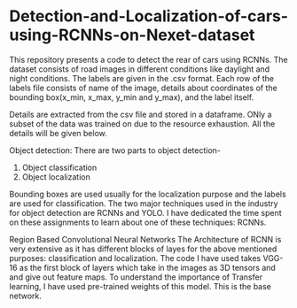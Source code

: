# Detection-and-Localization-of-cars-using-RCNNs-on-Nexet-dataset
This repository presents a code to detect the rear of cars using RCNNs. The dataset consists of road images in different conditions like daylight and night conditions. The labels are given in the .csv format. Each row of the labels file consists of name of the image, details about coordinates of the bounding box(x_min, x_max, y_min and y_max), and the label itself. 

Details are extracted from the csv file and stored in a dataframe. ONly a subset of the data was trained on due to the resource exhaustion. All the details will be given below.  

Object detection: There are two parts to object detection- 
1. Object classification
2. Object localization

Bounding boxes are used usually for the localization purpose and the labels are used for classification. The two major techniques used in the industry for object detection are RCNNs and YOLO. I have dedicated the time spent on these assignments to learn about one of these techniques: RCNNs.

Region Based Convolutional Neural Networks
The Architecture of RCNN is very extensive as it has different blocks of layes for the above mentioned purposes: classification and localization.
The code I have used takes VGG-16 as the first block of layers which take in the images as 3D tensors and and give out feature maps. To understand the importance of Transfer learning, I have used pre-trained weights of this model. This is the base network.

